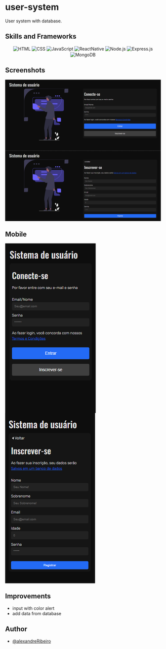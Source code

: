 # user-system

User system with database.

## Skills and Frameworks
<div  align="center">
<img align="center" alt="HTML" src="https://img.shields.io/badge/HTML5-E34F26?style=for-the-badge&logo=html5&logoColor=white">
<img align="center" alt="CSS" src="https://img.shields.io/badge/CSS3-1572B6?style=for-the-badge&logo=css3&logoColor=white">
<img align="center" alt="JavaScript" src="https://img.shields.io/badge/JavaScript-F7DF1E?style=for-the-badge&logo=javascript&logoColor=black">
<img align="center" alt="ReactNative" src="https://img.shields.io/badge/React_Native-20232A?style=for-the-badge&logo=react&logoColor=61DAFB">
<img align="center" alt="Node.js" src="https://img.shields.io/badge/Node.js-43853D?style=for-the-badge&logo=node.js&logoColor=white">
<img align="center" alt="Express.js" src="https://img.shields.io/badge/Express.js-404D59?style=for-the-badge">
<img align="center" alt="MongoDB" src="https://img.shields.io/badge/MongoDB-4EA94B?style=for-the-badge&logo=mongodb&logoColor=white">
</div>

## Screenshots
<img align="center" alt="Screenshots" src="img/Captura de tela 2022-08-27 202843.png">
<img align="center" alt="Screenshots" src="img/Captura de tela 2022-08-27 202927.png">

## Mobile
<img align="center" alt="Screenshots-Mobile" src="img/Captura de tela 2022-08-27 203424.png">
<img align="center" alt="Screenshots-Mobile" src="img/Captura de tela 2022-08-27 203458.png">

## Improvements

- input with color alert
- add data from database


## Author

- [@alexandreRibeiro](https://github.com/Alexandre365)
